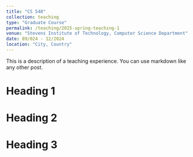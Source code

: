 ```yaml
---
title: "CS 548"
collection: teaching
type: "Graduate Course"
permalink: /teaching/2015-spring-teaching-1
venue: "Stevens Institute of Technology, Computer Science Department"
date: 09/024 - 12/2024
location: "City, Country"
---
```


This is a description of a teaching experience. You can use markdown like any other post.

Heading 1
======

Heading 2
======

Heading 3
======
